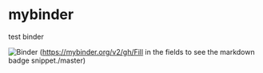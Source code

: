 # mybinder
test binder


![Binder](https://mybinder.org/badge_logo.svg) (https://mybinder.org/v2/gh/Fill in the fields to see the markdown badge snippet./master)
